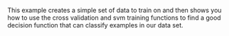 

This example creates a simple set of data to train on and then shows
you how to use the cross validation and svm training functions
to find a good decision function that can classify examples in our
data set.
    
    

